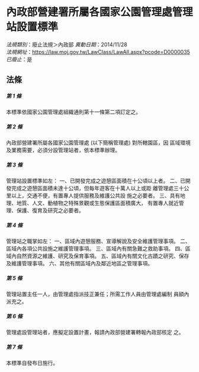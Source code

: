 # 內政部營建署所屬各國家公園管理處管理站設置標準

*法規類別*：廢止法規＞內政部
*異動日期*：2014/11/28  
*法規網址*：https://law.moj.gov.tw/LawClass/LawAll.aspx?pcode=D0000035
*已廢止*：是


## 法條
##### 第 1 條
本標準依國家公園管理處組織通則第十一條第二項訂定之。

##### 第 2 條
內政部營建署所屬各國家公園管理處 (以下簡稱管理處) 對所轄園區，因
區域環境及業務需要，必須分設管理站者，依本標準辦理。

##### 第 3 條
管理站設置標準如左：
一、已開發完成之遊憩區面積在十公頃以上者。
二、已開發完成之遊憩區面積未達十公頃，但每年遊客在十萬人以上或距
    離管理處三十公里以上，交通不便，有置專人提供服務及維護公共設
    施之必要者。
三、具有地理、地質、人文、動植物之特殊景觀或生態保護區面積廣大，
    有置專人就近管理、保護、復育及研究之必要者。


##### 第 4 條
管理站之職掌如左：
一、區域內遊憩服務、宣導解說及安全維護管理事項。
二、區域內各項公共設施之維護管理事項。
三、區域內有關急難之救助事項。
四、區域內自然資源之維護、研究及保育事項。
五、區域內有關文化古蹟之研究、保存及維護管理事項。
六、其他有關區域內及鄰近地區之管理事項。


##### 第 5 條
管理站置主任一人，由管理處指派技正兼任；所需工作人員由管理處編制
員額內派充之。

##### 第 6 條
管理處設管理站者，應擬定設置計畫，報請內政部營建署轉報內政部核定
之。

##### 第 7 條
本標準自發布日施行。


